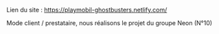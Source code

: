 Lien du site : https://playmobil-ghostbusters.netlify.com/

Mode client / prestataire, nous réalisons le projet du groupe Neon (N°10)
